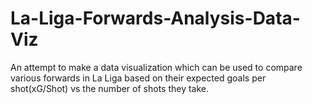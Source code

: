 # La-Liga-Forwards-Analysis-Data-Viz
An attempt to make a data visualization which can be used to compare various forwards in La Liga based on their expected goals per shot(xG/Shot) vs the number of shots they take.

